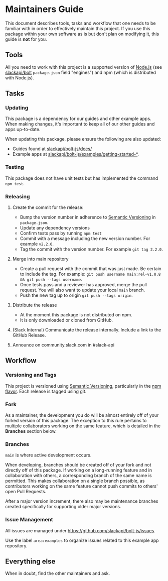# Maintainers Guide

This document describes tools, tasks and workflow that one needs to be familiar with in order to effectively maintain
this project. If you use this package within your own software as is but don't plan on modifying it, this guide is
**not** for you.

## Tools

All you need to work with this project is a supported version of [Node.js](https://nodejs.org/en/)
(see [slackapi/bolt](https://github.com/slackapi/bolt-js/) `package.json` field "engines") and npm (which is distributed with Node.js).

## Tasks

### Updating

This package is a dependency for our guides and other example apps.
When making changes, it's important to keep all of our other guides and apps up-to-date.

When updating this package, please ensure the following are also updated:

- Guides found at [slackapi/bolt-js/docs/](https://github.com/slackapi/bolt-js/tree/main/docs)
- Example apps at [slackapi/bolt-js/examples/getting-started-*](https://github.com/slackapi/bolt-js/tree/main/examples).

### Testing

This package does not have unit tests but has implemented the command `npm test`.

### Releasing

1.  Create the commit for the release:
    *  Bump the version number in adherence to [Semantic Versioning](http://semver.org/) in `package.json`.
    *  Update any dependency versions 
    *  Confirm tests pass by running `npm test`
    *  Commit with a message including the new version number. For example `v2.2.0`.
    *  Tag the commit with the version number. For example `git tag 2.2.0`.

2.  Merge into main repository
    *  Create a pull request with the commit that was just made. Be certain to include the tag. For
       example: `git push username main:rel-v1.0.8 && git push --tags username`.
    *  Once tests pass and a reviewer has approved, merge the pull request. You will also want to
       update your local `main` branch.
    *  Push the new tag up to origin `git push --tags origin`.

3.  Distribute the release
    *  At the moment this package is not distributed on npm.
    *  It is only downloaded or cloned from GitHub.

4.  (Slack Internal) Communicate the release internally. Include a link to the GitHub Release.

5.  Announce on community.slack.com in #slack-api

## Workflow

### Versioning and Tags

This project is versioned using [Semantic Versioning](http://semver.org/), particularly in the
[npm flavor](https://docs.npmjs.com/getting-started/semantic-versioning). Each release is tagged
using git.

### Fork

As a maintainer, the development you do will be almost entirely off of your forked version of this package. The exception to this rule pertains to multiple collaborators working on the same feature, which is detailed in the **Branches** section below.

### Branches

`main` is where active development occurs.

When developing, branches should be created off of your fork and not directly off of this package. If working on a long-running feature and in collaboration with others, a corresponding branch of the same name is permitted. This makes collaboration on a single branch possible, as contributors working on the same feature cannot push commits to others' open Pull Requests.

After a major version increment, there also may be maintenance branches created specifically for supporting older major versions.

### Issue Management

All issues are managed under https://github.com/slackapi/bolt-js/issues.

Use the label `area:examples` to organize issues related to this example app repository.

## Everything else

When in doubt, find the other maintainers and ask.